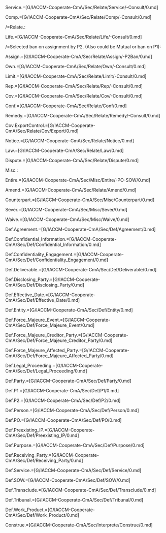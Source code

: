 Service.=[G/IACCM-Cooperate-CmA/Sec/Relate/Service/-Consult/0.md]

Comp.=[G/IACCM-Cooperate-CmA/Sec/Relate/Comp/-Consult/0.md]

/=Relate.:

Life.=[G/IACCM-Cooperate-CmA/Sec/Relate/Life/-Consult/0.md]

/=Selected ban on assignment by P2.  (Also could be Mutual or ban on P1):

Assign.=[G/IACCM-Cooperate-CmA/Sec/Relate/Assign/-P2Ban/0.md]

Own.=[G/IACCM-Cooperate-CmA/Sec/Relate/Own/-Consult/0.md]

Limit.=[G/IACCM-Cooperate-CmA/Sec/Relate/Limit/-Consult/0.md]

Rep.=[G/IACCM-Cooperate-CmA/Sec/Relate/Rep/-Consult/0.md]

Cov.=[G/IACCM-Cooperate-CmA/Sec/Relate/Cov/-Consult/0.md]

Conf.=[G/IACCM-Cooperate-CmA/Sec/Relate/Conf/0.md]

Remedy.=[G/IACCM-Cooperate-CmA/Sec/Relate/Remedy/-Consult/0.md]

Cov.ExportControl.=[G/IACCM-Cooperate-CmA/Sec/Relate/Cov/Export/0.md]

Notice.=[G/IACCM-Cooperate-CmA/Sec/Relate/Notice/0.md]

Law.=[G/IACCM-Cooperate-CmA/Sec/Relate/Law/0.md]

Dispute.=[G/IACCM-Cooperate-CmA/Sec/Relate/Dispute/0.md]

Misc.:

Entire.=[G/IACCM-Cooperate-CmA/Sec/Misc/Entire/-PO-SOW/0.md] 

Amend.=[G/IACCM-Cooperate-CmA/Sec/Relate/Amend/0.md]

Counterpart.=[G/IACCM-Cooperate-CmA/Sec/Misc/Counterpart/0.md]

Sever.=[G/IACCM-Cooperate-CmA/Sec/Misc/Sever/0.md]

Waive.=[G/IACCM-Cooperate-CmA/Sec/Misc/Waive/0.md]

Def.Agreement.=[G/IACCM-Cooperate-CmA/Sec/Def/Agreement/0.md]

Def.Confidential_Information.=[G/IACCM-Cooperate-CmA/Sec/Def/Confidential_Information/0.md]

Def.Confidentiality_Engagement.=[G/IACCM-Cooperate-CmA/Sec/Def/Confidentiality_Engagement/0.md]

Def.Deliverable.=[G/IACCM-Cooperate-CmA/Sec/Def/Deliverable/0.md]

Def.Disclosing_Party.=[G/IACCM-Cooperate-CmA/Sec/Def/Disclosing_Party/0.md]

Def.Effective_Date.=[G/IACCM-Cooperate-CmA/Sec/Def/Effective_Date/0.md]

Def.Entity.=[G/IACCM-Cooperate-CmA/Sec/Def/Entity/0.md]

Def.Force_Majeure_Event.=[G/IACCM-Cooperate-CmA/Sec/Def/Force_Majeure_Event/0.md]

Def.Force_Majeure_Creditor_Party.=[G/IACCM-Cooperate-CmA/Sec/Def/Force_Majeure_Creditor_Party/0.md]

Def.Force_Majeure_Affected_Party.=[G/IACCM-Cooperate-CmA/Sec/Def/Force_Majeure_Affected_Party/0.md]

Def.Legal_Proceeding.=[G/IACCM-Cooperate-CmA/Sec/Def/Legal_Proceeding/0.md]

Def.Party.=[G/IACCM-Cooperate-CmA/Sec/Def/Party/0.md]

Def.P1.=[G/IACCM-Cooperate-CmA/Sec/Def/P1/0.md]

Def.P2.=[G/IACCM-Cooperate-CmA/Sec/Def/P2/0.md]

Def.Person.=[G/IACCM-Cooperate-CmA/Sec/Def/Person/0.md]

Def.PO.=[G/IACCM-Cooperate-CmA/Sec/Def/PO/0.md]

Def.Preexisting_IP.=[G/IACCM-Cooperate-CmA/Sec/Def/Preexisting_IP/0.md]

Def.Purpose.=[G/IACCM-Cooperate-CmA/Sec/Def/Purpose/0.md]

Def.Receiving_Party.=[G/IACCM-Cooperate-CmA/Sec/Def/Receiving_Party/0.md]

Def.Service.=[G/IACCM-Cooperate-CmA/Sec/Def/Service/0.md]

Def.SOW.=[G/IACCM-Cooperate-CmA/Sec/Def/SOW/0.md]

Def.Transclude.=[G/IACCM-Cooperate-CmA/Sec/Def/Transclude/0.md]

Def.Tribunal.=[G/IACCM-Cooperate-CmA/Sec/Def/Tribunal/0.md]

Def.Work_Product.=[G/IACCM-Cooperate-CmA/Sec/Def/Work_Product/0.md]

Construe.=[G/IACCM-Cooperate-CmA/Sec/Interprete/Construe/0.md]